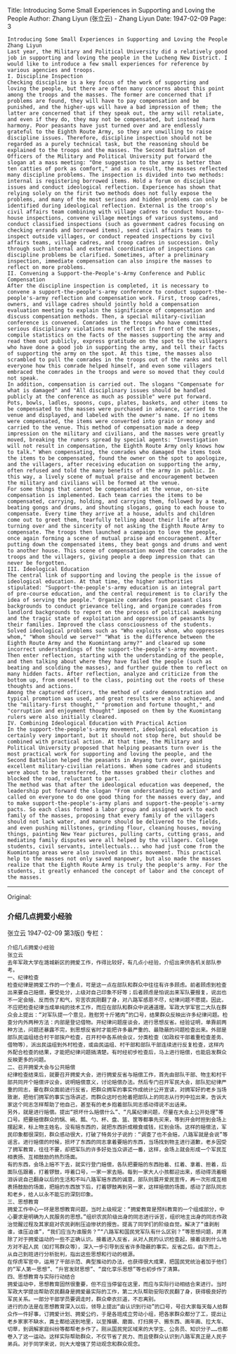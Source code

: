 Title: Introducing Some Small Experiences in Supporting and Loving the People
Author: Zhang Liyun (张立云) - Zhang Liyun
Date: 1947-02-09
Page: 3

    Introducing Some Small Experiences in Supporting and Loving the People
    Zhang Liyun
    Last year, the Military and Political University did a relatively good job in supporting and loving the people in the Lucheng New District. I would like to introduce a few small experiences for reference by various agencies and troops.
    I. Discipline Inspection
    Checking discipline is a key focus of the work of supporting and loving the people, but there are often many concerns about this point among the troops and the masses. The former are concerned that if problems are found, they will have to pay compensation and be punished, and the higher-ups will have a bad impression of them; the latter are concerned that if they speak out, the army will retaliate, and even if they do, they may not be compensated, but instead harm harmony. Poor peasants have just turned over and are endlessly grateful to the Eighth Route Army, so they are unwilling to raise discipline issues. Therefore, discipline inspection should not be regarded as a purely technical task, but the reasoning should be explained to the troops and the masses. The Second Battalion of Officers of the Military and Political University put forward the slogan at a mass meeting: "One suggestion to the army is better than ten catties of pork as comfort," and as a result, the masses reflected many discipline problems. The inspection is divided into two methods: internal is registering borrowed items. Hold a forum on discipline issues and conduct ideological reflection. Experience has shown that relying solely on the first two methods does not fully expose the problems, and many of the most serious and hidden problems can only be identified during ideological reflection. External is the troop's civil affairs team combining with village cadres to conduct house-to-house inspections, convene village meetings of various systems, and conduct classified inspections (such as government cadres focusing on checking errands and borrowed items), send civil affairs teams to inspect outside villages, or conduct repeated inspections by civil affairs teams, village cadres, and troop cadres in succession. Only through such internal and external coordination of inspections can discipline problems be clarified. Sometimes, after a preliminary inspection, immediate compensation can also inspire the masses to reflect on more problems.
    II. Convening a Support-the-People's-Army Conference and Public Compensation
    After the discipline inspection is completed, it is necessary to convene a support-the-people's-army conference to conduct support-the-people's-army reflection and compensation work. First, troop cadres, owners, and village cadres should jointly hold a compensation evaluation meeting to explain the significance of compensation and discuss compensation methods. Then, a special military-civilian conference is convened. Comrades in the troops who have committed serious disciplinary violations must reflect in front of the masses, compile statistics on the facts of the masses supporting the army and read them out publicly, express gratitude on the spot to the villagers who have done a good job in supporting the army, and tell their facts of supporting the army on the spot. At this time, the masses also scrambled to pull the comrades in the troops out of the ranks and tell everyone how this comrade helped himself, and even some villagers embraced the comrades in the troops and were so moved that they could not speak.
    In addition, compensation is carried out. The slogans "Compensate for what is damaged" and "All disciplinary issues should be handled publicly at the conference as much as possible" were put forward. Pots, bowls, ladles, spoons, cups, plates, baskets, and other items to be compensated to the masses were purchased in advance, carried to the venue and displayed, and labeled with the owner's name. If no items were compensated, the items were converted into grain or money and carried to the venue. This method of compensation made a deep impression on the military and civilians, and the masses were greatly moved, breaking the rumors spread by special agents: "Investigation will not result in compensation, the Eighth Route Army only knows how to talk." When compensating, the comrades who damaged the items took the items to be compensated, found the owner on the spot to apologize, and the villagers, after receiving education on supporting the army, often refused and told the many benefits of the army in public. In this way, a lively scene of mutual praise and encouragement between the military and civilians will be formed at the venue.
    For some things that cannot be compensated at the venue, on-site compensation is implemented. Each team carries the items to be compensated, carrying, holding, and carrying them, followed by a team, beating gongs and drums, and shouting slogans, going to each house to compensate. Every time they arrive at a house, adults and children come out to greet them, tearfully telling about their life after turning over and the sincerity of not asking the Eighth Route Army to compensate. The troops then launched a campaign to love the people, once again forming a scene of mutual praise and encouragement. After putting down the compensated items, they beat gongs and drums and went to another house. This scene of compensation moved the comrades in the troops and the villagers, giving people a deep impression that can never be forgotten.
    III. Ideological Education
    The central link of supporting and loving the people is the issue of ideological education. At that time, the higher authorities stipulated: "Support-the-people's-army education is an integral part of pre-course education, and the central requirement is to clarify the idea of serving the people." Organize comrades from peasant class backgrounds to conduct grievance telling, and organize comrades from landlord backgrounds to report on the process of political awakening and the tragic state of exploitation and oppression of peasants by their families. Improved the class consciousness of the students. Solved ideological problems such as "Who exploits whom, who oppresses whom," "Whom should we serve?" "What is the difference between the Eighth Route Army and the Kuomintang army?" and cleared up some incorrect understandings of the support-the-people's-army movement. Then enter reflection, starting with the understanding of the people, and then talking about where they have failed the people (such as beating and scolding the masses), and further guide them to reflect on many hidden facts. After reflection, analyze and criticize from the bottom up, from oneself to the class, pointing out the roots of these thoughts and actions.
    Among the captured officers, the method of cadre demonstration and typical promotion was used, and great results were also achieved, and the "military-first thought," "promotion and fortune thought," and "corruption and enjoyment thought" imposed on them by the Kuomintang rulers were also initially cleared.
    IV. Combining Ideological Education with Practical Action
    In the support-the-people's-army movement, ideological education is certainly very important, but it should not stop here, but should be combined with practical action. At that time, the Military and Political University proposed that helping peasants turn over is the most practical work for supporting and loving the people, and the Second Battalion helped the peasants in Anyang turn over, gaining excellent military-civilian relations. When some cadres and students were about to be transferred, the masses grabbed their clothes and blocked the road, reluctant to part.
    The method was that after the ideological education was deepened, the leadership put forward the slogan "From understanding to action" and called on everyone to do one good thing for the masses every day, and to make support-the-people's-army plans and support-the-people's-army pacts. So each class formed a labor group and assigned work to each family of the masses, proposing that every family of the villagers should not lack water, and manure should be delivered to the fields, and even pushing millstones, grinding flour, cleaning houses, moving things, painting New Year pictures, pulling carts, cutting grass, and mediating family disputes were all helped by the villagers. College students, civil servants, intellectuals... who had just come from the Kuomintang areas were also involved in this movement. This practical help to the masses not only saved manpower, but also made the masses realize that the Eighth Route Army is truly the people's army. For the students, it greatly enhanced the concept of labor and the concept of the masses.



<hr /> 

Original: 


### 介绍几点拥爱小经验
张立云
1947-02-09
第3版()
专栏：

    介绍几点拥爱小经验
    张立云
    去年军政大学在潞城新区的拥爱工作，作得比较好，有几点小经验，介绍出来供各机关部队参考。
    一、纪律检查
    检查纪律是拥爱工作的一个重点，可是这一点在部队和群众中往往有许多顾虑。前者顾虑到检查出来要自己赔偿，要受处分，上级对自己印象不好等；后者顾虑是怕说出来军队要报复，说出也不一定会赔、反而伤了和气，穷苦农民刚翻了身，对八路军感恩不尽，纪律问题不愿提。因此，不应把检查纪律当成单纯的技术工作，而应在部队和群众中说通道理。军政大学军官二大队在群众会上提出：“对军队提一个意见，胜慰劳十斤猪肉”的口号，结果群众反映出许多纪律问题。检查分内外两种方法：内部是登记借物。开纪律问题座谈会，进行思想反省。经验证明，单靠前两种方法，问题还暴露不完，到思想反省时才能把许多最严重的、最隐蔽的问题检查出来。外部是部队民运组结合村干部挨户检查，召开村中各系统会议，分类检查（如政权干部着重检查差务、借物等），派出民运组到外村检查，或由民运组、村干部和部队干部连续进行反复检查，这样内外配合检查的结果，才能把纪律问题搞清楚。有时经初步检查后，马上进行赔偿，也能启发群众反映更多的问题。
    二、召开拥爱大会与公共赔偿
    纪律检查结束后，就要召开拥爱大会，进行拥爱反省与赔偿工作，首先由部队干部、物主和村干部共同开个赔偿评议会，说明赔偿意义，讨论赔偿办法。然后专门召开军民大会，部队犯纪律严重的同志，要在群众面前进行反省，把群众拥军的事实作成统计公开宣读，对拥军好的老乡当场致谢，把他们拥军的事实当场讲述，而群众这时也抢着把部队上的同志从行列中拉出来，告诉大家这个同志怎样帮助了他自己，甚至有的老乡抱着部队同志感动得说不出话来。
    另外，就是进行赔偿。提出“损坏什么赔偿什么”、“凡属纪律问题，尽量在大会上公开处理”等口号。把要赔偿群众的锅、碗、瓢、勺、杯、盘、篮、筐等都事先买来，等到开会时担到会场上摆起来，标上物主姓名，没有赔东西的，就把东西折成粮食或钱，扛到会场。这样的赔偿法，军民印象都很深刻，群众感动很大，打破了特务分子说的：“调查了也不会赔，八路军就是会说”等谣言。进行赔偿的时候，损坏了东西的同志拿着要赔的东西，当场找到物主进行道歉，老乡因受了拥军教育，往往不要，却把军队的许多好处当众讲述一番，这样，会场上就会形成一个军民互相表扬、互相鼓励的热烈场面。
    有的东西，会场上赔不下去，就实行登门赔偿，各队把要赔的东西抬着、扛着、拿着、担着，后面队伍跟着，打着锣鼓，呼着口号，一家一家去赔。每到一家大人小孩都迎出来，感动得流着眼泪诉说自己翻身以后的生活和不叫八路军赔东西的诚意，部队则展开爱民宣传，再一次形成互相表扬鼓励的场面，把赔的东西放下后，打着锣鼓再到另一家，这样赔偿的场面，感动了部队同志和老乡，给人以永不能忘的深刻印象。
    三、思想教育
    拥爱工作中心一环是思想教育问题，当时上级规定：“拥爱教育是预科教育的一个组成部分，中心要求是明确为人民服务的思想。”组织农民阶级出身的同志进行诉苦，组织地主出身的同志作政治觉醒过程及其家庭对农民剥削压迫惨状的报告。提高了同学们的阶级自觉。解决了“谁剥削谁，谁压迫谁”，“我们应当为谁服务？”“八路军和国民党军队有什么区别？”等思想问题，并清除了对于拥爱运动的一些不正确认识。接着进入反省，从对人民的认识检查起，接着谈到什么地方对不起人民（如打骂群众等），深入一步引导到反省许多隐蔽的事实。反省之后，由下而上，从自己到班进行分析批判，指出这些思想和行动的根源。
    在俘虏军官中，运用了干部示范、典型推动的办法，也获得很大成果，把国民党统治者加于他们的“军人第一思想”、“升官发财思想”、“腐化享乐思想”等也初步作了清算。
    四、思想教育与实际行动结合
    拥爱运动中，思想教育固然很重要，但不应当停留在这里，而应与实际行动相结合来进行。当时军政大学提出帮助农民翻身是拥爱最实际的工作，第二大队帮助安阳农民翻了身，获得极良好的军民关系。一部分干部学员要调走时，群众牵衣拦道，不忍离别。
    进行的办法是在思想教育深入以后，领导上提出“由认识到行动”的口号，号召大家每天每人给群众作一件好事，订拥爱计划、拥爱公约，于是各班成立劳动小组，把各家群众都分了工，提出让老乡家家不缺水，粪土都给送到地里，以至推碾、磨面、打扫房子、搬东西、画年画、拉大车、切草，到调解家庭纠纷等都帮老乡作了。刚从国民党区域来的大学生、公务员、知识分子……也都卷入了这一运动。这样实际帮助群众，不仅节省了民力、而且使群众认识到八路军真正是人民子弟兵。对于同学来说，则大大增强了劳动观念和群众观念。
